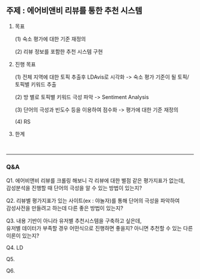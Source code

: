 ## 주제 : 에어비앤비 리뷰를 통한 추천 시스템

1. 목표

    (1) 숙소 평가에 대한 기준 재정의
    
    (2) 리뷰 정보를 포함한 추천 시스템 구현
    
2. 진행 목표

    (1) 전체 지역에 대한 토픽 추출후 LDAvis로 시각화 -> 숙소 평가 기준이 될 토픽/토픽별 키워드 추출
    
    (2) 방 별로 토픽별 키워드 극성 파악 -> Sentiment Analysis 
    
    (3) 단어의 극성과 빈도수 등을 이용하여 점수화 ->  평가에 대한 기준 재정의
    
    (4) RS
    
3. 한계
<br>
<hr>

### Q&A

Q1.  에어비앤비 리뷰를 크롤링 해보니 각 리뷰에 대한 별점 같은 평가지표가 없는데,<br> 
     감성분석을 진행할 때 단어의 극성을 알 수 있는 방법이 있는지?

Q2.  리뷰별 평가지표가 있는 사이트(ex : 야놀자)를 통해 단어의 극성을 파악하여<br>
     감성사전을 만들려고 하는데 다른 좋은 방법이 있는지?

Q3.  내용 기반이 아니라 유저별 추천시스템을 구축하고 싶은데,<br>
     유저별 데이터가 부족할 경우 어떤식으로 진행하면 좋을지? 아니면 추천할 수 있는 다른 이론이 있는지?

Q4.  LD

Q5.

Q6.
